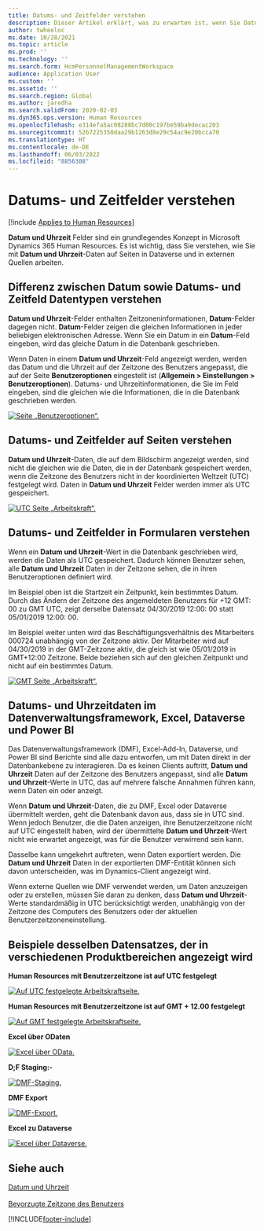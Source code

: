 ```yaml
---
title: Datums- und Zeitfelder verstehen
description: Dieser Artikel erklärt, was zu erwarten ist, wenn Sie Datums- und Zeitfelder in Microsoft Dynamics 365 Human Resources verwenden.
author: twheeloc
ms.date: 10/28/2021
ms.topic: article
ms.prod: ''
ms.technology: ''
ms.search.form: HcmPersonnelManagementWorkspace
audience: Application User
ms.custom: ''
ms.assetid: ''
ms.search.region: Global
ms.author: jaredha
ms.search.validFrom: 2020-02-03
ms.dyn365.ops.version: Human Resources
ms.openlocfilehash: e314efa5ac08288bc7d00c197be59ba9decac203
ms.sourcegitcommit: 52b7225350daa29b1263d8e29c54ac9e20bcca70
ms.translationtype: HT
ms.contentlocale: de-DE
ms.lasthandoff: 06/03/2022
ms.locfileid: "8856308"
---
```

# <a name="understand-date-and-time-fields"></a>Datums- und Zeitfelder verstehen

[!include [Applies to Human Resources](../includes/applies-to-hr.md)]



**Datum und Uhrzeit** Felder sind ein grundlegendes Konzept in Microsoft Dynamics 365 Human Resources. Es ist wichtig, dass Sie verstehen, wie Sie mit **Datum und Uhrzeit**-Daten auf Seiten in Dataverse und in externen Quellen arbeiten.

## <a name="understanding-the-difference-between-date-and-date-and-time-field-data-types"></a>Differenz zwischen Datum sowie Datums- und Zeitfeld Datentypen verstehen

**Datum und Uhrzeit**-Felder enthalten Zeitzoneninformationen, **Datum**-Felder dagegen nicht. **Datum**-Felder zeigen die gleichen Informationen in jeder beliebigen elektronischen Adresse. Wenn Sie ein Datum in ein **Datum**-Feld eingeben, wird das gleiche Datum in die Datenbank geschrieben.

Wenn Daten in einem **Datum und Uhrzeit**-Feld angezeigt werden, werden das Datum und die Uhrzeit auf der Zeitzone des Benutzers angepasst, die auf der Seite **Benutzeroptionen** eingestellt ist (**Allgemein \> Einstellungen \> Benutzeroptionen**). Datums- und Uhrzeitinformationen, die Sie im Feld eingeben, sind die gleichen wie die Informationen, die in die Datenbank geschrieben werden.

[![Seite „Benutzeroptionen“.](./media/Useroptionsform.png)](./media/Useroptionsform.png)

## <a name="understanding-date-and-time-fields-on-pages"></a>Datums- und Zeitfelder auf Seiten verstehen 

**Datum und Uhrzeit**-Daten, die auf dem Bildschirm angezeigt werden, sind nicht die gleichen wie die Daten, die in der Datenbank gespeichert werden, wenn die Zeitzone des Benutzers nicht in der koordinierten Weltzeit (UTC) festgelegt wird. Daten in **Datum und Uhrzeit** Felder werden immer als UTC gespeichert.

[![UTC Seite „Arbeitskraft“.](./media/worker-form.png)](./media/worker-form.png)

## <a name="understand-date-and-time-fields-in-the-database"></a>Datums- und Zeitfelder in Formularen verstehen 

Wenn ein **Datum und Uhrzeit**-Wert in die Datenbank geschrieben wird, werden die Daten als UTC gespeichert. Dadurch können Benutzer sehen, alle **Datum und Uhrzeit** Daten in der Zeitzone sehen, die in ihren Benutzeroptionen definiert wird.
 
Im Beispiel oben ist die Startzeit ein Zeitpunkt, kein bestimmtes Datum. Durch das Ändern der Zeitzone des angemeldeten Benutzers für +12 GMT: 00 zu GMT UTC, zeigt derselbe Datensatz 04/30/2019 12:00: 00 statt 05/01/2019 12:00: 00.

Im Beispiel weiter unten wird das Beschäftigungsverhältnis des Mitarbeiters 000724 unabhängig von der Zeitzone aktiv. Der Mitarbeiter wird auf 04/30/2019 in der GMT-Zeitzone aktiv, die gleich ist wie 05/01/2019 in GMT+12:00 Zeitzone. Beide beziehen sich auf den gleichen Zeitpunkt und nicht auf ein bestimmtes Datum. 

[![GMT Seite „Arbeitskraft“.](./media/worker-form2.png)](./media/worker-form2.png)

## <a name="date-and-time-data-in-data-management-framework-excel-dataverse-and-power-bi"></a>Datums- und Uhrzeitdaten im Datenverwaltungsframework, Excel, Dataverse und Power BI 

Das Datenverwaltungsframework (DMF), Excel-Add-In, Dataverse, und Power BI sind Berichte sind alle dazu entworfen, um mit Daten direkt in der Datenbankebene zu interagieren. Da es keinen Clients auftritt, **Datum und Uhrzeit** Daten auf der Zeitzone des Benutzers angepasst, sind alle **Datum und Uhrzeit**-Werte in UTC, das auf mehrere falsche Annahmen führen kann, wenn Daten ein oder anzeigt.
 
Wenn **Datum und Uhrzeit**-Daten, die zu DMF, Excel oder Dataverse übermittelt werden, geht die Datenbank davon aus, dass sie in UTC sind. Wenn jedoch Benutzer, die die Daten anzeigen, ihre Benutzerzeitzone nicht auf UTC eingestellt haben, wird der übermittelte **Datum und Uhrzeit**-Wert nicht wie erwartet angezeigt, was für die Benutzer verwirrend sein kann. 
 
Dasselbe kann umgekehrt auftreten, wenn Daten exportiert werden. Die **Datum und Uhrzeit** Daten in der exportierten DMF-Entität können sich davon unterscheiden, was im Dynamics-Client angezeigt wird. 
 
Wenn externe Quellen wie DMF verwendet werden, um Daten anzuzeigen oder zu erstellen, müssen Sie daran zu denken, dass **Datum und Uhrzeit**-Werte standardmäßig in UTC berücksichtigt werden, unabhängig von der Zeitzone des Computers des Benutzers oder der aktuellen Benutzerzeitzoneneinstellung. 

## <a name="examples-of-the-same-record-being-displayed-in-different-product-areas"></a>Beispiele desselben Datensatzes, der in verschiedenen Produktbereichen angezeigt wird 

**Human Resources mit Benutzerzeitzone ist auf UTC festgelegt**

[![Auf UTC festgelegte Arbeitskraftseite.](./media/worker-form3.png)](./media/worker-form3.png)

**Human Resources mit Benutzerzeitzone ist auf GMT + 12.00 festgelegt** 

[![Auf GMT festgelegte Arbeitskraftseite.](./media/worker-form4.png)](./media/worker-form4.png)

**Excel über ODaten**

[![Excel über OData.](./media/Excelviaodata.png)](./media/Excelviaodata.png)

**D;F Staging:-**

[![DMF-Staging.](./media/DMFStaging.png)](./media/DMFStaging.png)

**DMF Export**

[![DMF-Export.](./media/DMFExport.png)](./media/DMFExport.png)

**Excel zu Dataverse**

[![Excel über Dataverse.](./media/ExcelCDS.png)](./media/ExcelCDS.png)

## <a name="see-also"></a>Siehe auch

[Datum und Uhrzeit](/dynamics365/unified-operations/fin-and-ops/organization-administration/date-time-zones)<br></br>
[Bevorzugte Zeitzone des Benutzers](/dynamics365/unified-operations/fin-and-ops/organization-administration/tasks/set-users-preferred-time-zone) 


[!INCLUDE[footer-include](../includes/footer-banner.md)]
